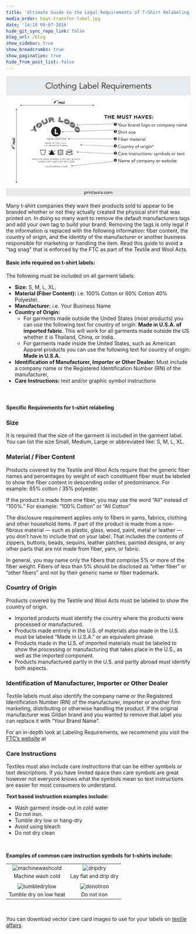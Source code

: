 ```yaml
---
title: 'Ultimate Guide to the Legal Requirements of T-Shirt Relabeling'
media_order: heat-transfer-label.jpg
date: '14:10 09-07-2016'
hide_git_sync_repo_link: false
blog_url: /blog
show_sidebar: true
show_breadcrumbs: true
show_pagination: true
hide_from_post_list: false
---
```


[![](heat-transfer-label.jpg)](/blog/e-commerce-tips/ultimate-guide-to-the-legal-requirements-of-tshirt-relabeling)

Many t-shirt companies they want their products sold to appear to be branded whether or not they actually created the physical shirt that was printed on. In doing so many want to remove the default manufacturers tags and add your own tag to build your brand. Removing the tags is only legal if the information is replaced with the following information: fiber content, the country of origin, and the identity of the manufacturer or another business responsible for marketing or handling the item. Read this guide to avoid a “tag snag" that is enforced by the FTC as part of the Textile and Wool Acts.
<h4>Basic info required on t-shirt labels:</h4>
The following must be included on all garment labels:
<ul>
	<li><strong>Size:</strong> S, M, L, XL.</li>
	<li><strong>Material (Fiber Content):</strong> i.e. 100% Cotton or 60% Cotton 40% Polyester.</li>
	<li><strong>Manufacturer:</strong> i.e. Your Business Name</li>
	<li><strong>Country of Origin:</strong>
<ul>
	<li>For garments made outside the United States (most products) you can use the following text for country of origin: <strong>Made in U.S.A. of imported fabric</strong>. This will work for all garments made outside the US whether it is Thailand, China, or India.</li>
	<li>For garments made inside the United States, such as American Apparel products you can use the following text for country of origin: <strong>Made in U.S.A.</strong></li>
</ul>
</li>
	<li><strong>Identification of Manufacturer, Importer or Other Dealer:</strong> Must include a company name or the Registered Identification Number (RN) of the manufacturer,</li>
	<li><strong>Care Instructions:</strong> text and/or graphic symbol instructions</li>
</ul>
<h4></h4>
&nbsp;
<h4>Specific Requirements for t-shirt relabeling</h4>
<h3></h3>
<h3><b>Size</b></h3>
It is required that the size of the garment is included in the garment label. You can list the size Small, Medium, Large or abbreviated like: S, M, L, XL.
<h3><b>Material / Fiber Content</b></h3>
Products covered by the Textile and Wool Acts require that the generic fiber names and percentages by weight of each constituent fiber must be labeled to show the fiber content in descending order of predominance. For example: 65% cotton / 35% polyester.

If the product is made from one fiber, you may use the word “All” instead of “100%.” For example: “100% Cotton” or “All Cotton”

The disclosure requirement applies only to fibers in yarns, fabrics, clothing and other household items. If part of the product is made from a non-fibrous material — such as plastic, glass, wood, paint, metal or leather — you don’t have to include that on your label. That includes the contents of zippers, buttons, beads, sequins, leather patches, painted designs, or any other parts that are not made from fiber, yarn, or fabric.

In general, you may name only the fibers that comprise 5% or more of the fiber weight. Fibers of less than 5% should be disclosed as “other fiber” or “other fibers” and not by their generic name or fiber trademark.
<h3><b>Country of Origin</b></h3>
Products covered by the Textile and Wool Acts must be labeled to show the country of origin.
<ul>
	<li>Imported products must identify the country where the products were processed or manufactured.</li>
	<li>Products made entirely in the U.S. of materials also made in the U.S. must be labeled “Made in U.S.A.” or an equivalent phrase.</li>
	<li>Products made in the U.S. of imported materials must be labeled to show the processing or manufacturing that takes place in the U.S., as well as the imported component.</li>
	<li>Products manufactured partly in the U.S. and partly abroad must identify both aspects.</li>
</ul>
<h3></h3>
<h3><b>Identification of Manufacturer, Importer or Other Dealer</b></h3>
Textile labels must also identify the company name or the Registered Identification Number (RN) of the manufacturer, importer or another firm marketing, distributing or otherwise handling the product. If the original manufacturer was Gildan brand and you wanted to remove that label you can replace it with “Your Brand Name”.

For an in-depth look at Labeling Requirements, we recommend you visit the <a href="http://business.ftc.gov/documents/bus21-threading-your-way-through-labeling-requirements-under-textile-and-wool-acts#unqual." target="_blank">FTC’s website</a> at
<h3><b>Care Instructions</b></h3>
Textiles must also include care instructions that can be either symbols or text descriptions. If you have limited space then care symbols are great however not everyone knows what the symbols mean so text instructions are easier for most consumers to understand.

<strong>Text based instruction examples include:  </strong>
<ul>
	<li>Wash garment inside-out in cold water</li>
	<li>Do not iron.</li>
	<li>Tumble dry low or hang-dry</li>
	<li>Avoid using bleach</li>
	<li>Do not dry clean</li>
</ul>
&nbsp;

<strong>Exam</strong><strong>ples of common care instruction symbols for t-shirts include:</strong>
<table border="0" width="550" cellpadding="10">
<tbody>
<tr>
<td align="center"><img class="alignnone size-full wp-image-942127" src="https://printaura.com/wp-content/uploads/2015/03/machinewashcold.jpg" alt="machinewashcold" width="130" height="130" /></td>
<td align="center"><img class="alignnone size-full wp-image-942123" src="https://printaura.com/wp-content/uploads/2015/03/dripdry.jpg" alt="dripdry" width="121" height="121" /></td>
</tr>
<tr>
<td align="center">Machine wash cold</td>
<td align="center">Lay flat and drip dry</td>
</tr>
<tr>
<td></td>
<td></td>
</tr>
<tr>
<td align="center"><img class="alignnone size-full wp-image-942125" src="https://printaura.com/wp-content/uploads/2015/03/tumbledrylow.jpg" alt="tumbledrylow" width="134" height="138" /></td>
<td align="center"><img class="alignnone size-full wp-image-942126" src="https://printaura.com/wp-content/uploads/2015/03/donotiron.jpg" alt="donotiron" width="175" height="121" /></td>
</tr>
<tr>
<td align="center">Tumble dry on low heat</td>
<td align="center">Do not iron</td>
</tr>
</tbody>
</table>
&nbsp;

You can download vector care card images to use for your labels on <a href="http://www.textileaffairs.com/hirez.htm" target="_blank">textile affairs</a>.

&nbsp;
